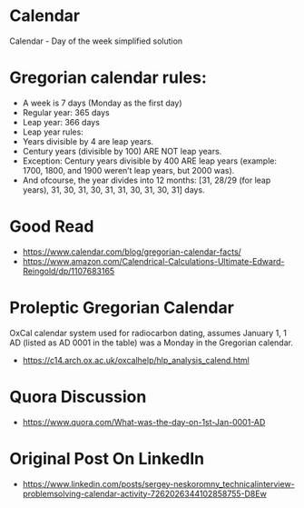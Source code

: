 # Calendar
Calendar - Day of the week simplified solution

# Gregorian calendar rules:
- A week is 7 days (Monday as the first day)
- Regular year: 365 days
- Leap year: 366 days
- Leap year rules:
- Years divisible by 4 are leap years.
- Century years (divisible by 100) ARE NOT  leap years.
- Exception: Century years divisible by 400 ARE leap years (example: 1700, 1800, and 1900 weren’t leap years, but 2000 was).
- And ofcourse, the year divides into 12 months: [31, 28/29 (for leap years), 31, 30, 31, 30, 31, 31, 30, 31, 30, 31] days.

# Good Read
 - https://www.calendar.com/blog/gregorian-calendar-facts/
 - https://www.amazon.com/Calendrical-Calculations-Ultimate-Edward-Reingold/dp/1107683165

# Proleptic Gregorian Calendar
OxCal calendar system used for radiocarbon dating, assumes January 1, 1 AD (listed as AD 0001 in the table) was a Monday in the Gregorian calendar.
 - https://c14.arch.ox.ac.uk/oxcalhelp/hlp_analysis_calend.html

# Quora Discussion
 - https://www.quora.com/What-was-the-day-on-1st-Jan-0001-AD

# Original Post On LinkedIn
 - https://www.linkedin.com/posts/sergey-neskoromny_technicalinterview-problemsolving-calendar-activity-7262026344102858755-D8Ew
